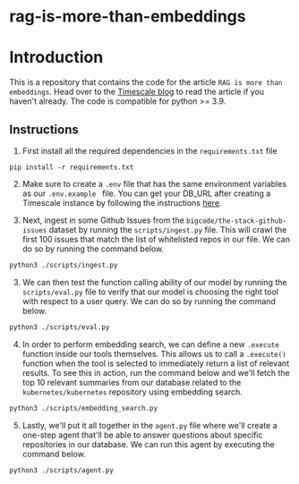 # rag-is-more-than-embeddings

# Introduction

This is a repository that contains the code for the article `RAG is more than embeddings`. Head over to the [Timescale blog](https://www.timescale.com/blog/tag/ai/) to read the article if you haven't already. The code is compatible for python >= 3.9.

## Instructions

1. First install all the required dependencies in the `requirements.txt` file

```
pip install -r requirements.txt
```

2. Make sure to create a `.env` file that has the same environment variables as our `.env.example ` file. You can get your DB_URL after creating a Timescale instance by following the instructions [here](https://docs.timescale.com/getting-started/latest/services/#create-your-timescale-account).

3. Next, ingest in some Github Issues from the `bigcode/the-stack-github-issues` dataset by running the `scripts/ingest.py` file. This will crawl the first 100 issues that match the list of whitelisted repos in our file. We can do so by running the command below.

```bash
python3 ./scripts/ingest.py
```

3. We can then test the function calling ability of our model by running the `scripts/eval.py` file to verify that our model is choosing the right tool with respect to a user query. We can do so by running the command below.

```bash
python3 ./scripts/eval.py
```

4. In order to perform embedding search, we can define a new `.execute` function inside our tools themselves. This allows us to call a `.execute()` function when the tool is selected to immediately return a list of relevant results. To see this in action, run the command below and we'll fetch the top 10 relevant summaries from our database related to the `kubernetes/kubernetes` repository using embedding search.

```bash
python3 ./scripts/embedding_search.py
```

5. Lastly, we'll put it all together in the `agent.py` file where we'll create a one-step agent that'll be able to answer questions about specific repositories in our database. We can run this agent by executing the command below.

```bash
python3 ./scripts/agent.py
```

